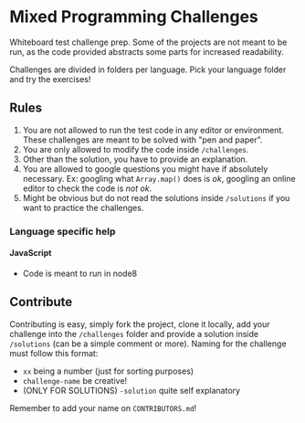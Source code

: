 # Mixed Programming Challenges

Whiteboard test challenge prep.
Some of the projects are not meant to be run, as the code provided abstracts some parts for increased readability.

Challenges are divided in folders per language. Pick your language folder and try the exercises!

## Rules
1) You are not allowed to run the test code in any editor or environment. These challenges are meant to be solved with "pen and paper".
2) You are only allowed to modify the code inside `/challenges`.
4) Other than the solution, you have to provide an explanation.
5) You are allowed to google questions you might have if absolutely necessary. Ex: googling what `Array.map()` does is *ok*, googling an online editor to check the code is *not ok*.
6) Might be obvious but do not read the solutions inside `/solutions` if you want to practice the challenges.

### Language specific help

#### JavaScript
- Code is meant to run in node8

## Contribute
Contributing is easy, simply fork the project, clone it locally, add your challenge into the `/challenges` folder and provide a solution inside `/solutions` (can be a simple comment or more). Naming for the challenge must follow this format:
* `xx` being a number (just for sorting purposes)
* `challenge-name` be creative!
* (ONLY FOR SOLUTIONS) `-solution` quite self explanatory

Remember to add your name on `CONTRIBUTORS.md`!
